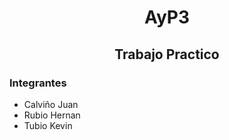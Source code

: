 <h1 style="text-align: center">AyP3</h1>
<h2 style="text-align: center">Trabajo Practico</h2>

### Integrantes
- Calviño Juan
- Rubio Hernan
- Tubio Kevin
